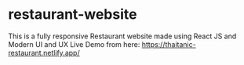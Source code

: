 # restaurant-website
This is a fully responsive Restaurant website made using React JS and Modern UI and UX 
Live Demo from here: https://thaitanic-restaurant.netlify.app/
